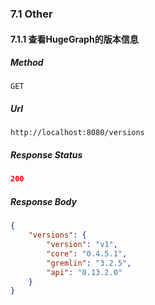 ### 7.1 Other

#### 7.1.1 查看HugeGraph的版本信息

##### Method

```
GET
```

##### Url

```
http://localhost:8080/versions
```

##### Response Status

```json
200
```

##### Response Body

```json
{
    "versions": {
        "version": "v1",
        "core": "0.4.5.1",
        "gremlin": "3.2.5",
        "api": "0.13.2.0"
    }
}
```